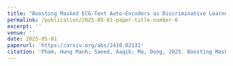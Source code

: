 ```yaml
---
title: "Boosting Masked ECG-Text Auto-Encoders as Discriminative Learners"
permalink: /publication/2025-05-01-paper-title-number-6
excerpt: ''
venue: ''
date: 2025-05-01
paperurl: 'https://arxiv.org/abs/2410.02131'
citation: 'Pham, Hung Manh; Saeed, Aaqib; Ma, Dong, 2025. Boosting Masked ECG-Text Auto-Encoders as Discriminative Learners. ICML 2025. https://arxiv.org/abs/2410.02131v3'
---
```

